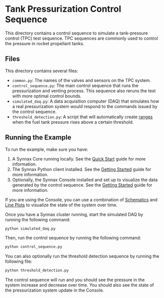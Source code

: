 # Tank Pressurization Control Sequence

This directory contains a control sequence to simulate a tank-pressure control (TPC)
test sequence. TPC sequences are commonly used to control the pressure in rocket
propellant tanks.

## Files

This directory contains several files:

- `common.py`: The names of the valves and sensors on the TPC system.
- `control_sequence.py`: The main control sequence that runs the pressurization and
  venting process. This sequence also reruns the test with more optimal control bounds.
- `simulated_daq.py`: A data acquisition computer (DAQ) that simulates how a real
  pressurization system would respond to the commands issued by the control sequence.
- `threshold_detection.py`: A script that will automatically create
  [ranges](https://docs.synnaxlabs.com/reference/concepts/ranges) when the fuel tank
  pressure rises above a certain threshold.

## Running the Example

To run the example, make sure you have:

1. A Synnax Core running locally. See the
   [Quick Start](https://docs.synnaxlabs.com/reference/core/quick-start) guide for more
   information.
2. The Synnax Python client installed. See the
   [Getting Started](https://docs.synnaxlabs.com/reference/python-client/get-started)
   guide for more information.
3. Optionally, the Synnax Console installed and set up to visualize the data generated
   by the control sequence. See the
   [Getting Started](https://docs.synnaxlabs.com/reference/console/get-started) guide
   for more information.

If you are using the Console, you can use a combination of
[Schematics](https://docs.synnaxlabs.com/reference/console/schematics) and
[Line Plots](https://docs.synnaxlabs.com/reference/console/line-plots) to visualize the
state of the system over time.

Once you have a Synnax cluster running, start the simulated DAQ by running the following
command:

```bash
python simulated_daq.py
```

Then, run the control sequence by running the following command:

```bash
python control_sequence.py
```

You can also optionally run the threshold detection sequence by running the following
file:

```bash
python threshold_detection.py
```

The control sequence will run and you should see the pressure in the system increase and
decrease over time. You should also see the state of the pressurization system update in
the Console.
